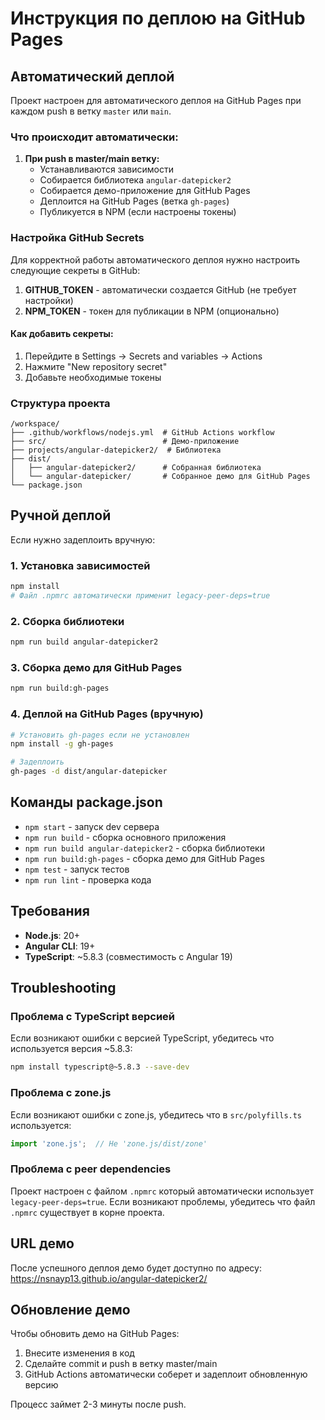 # Инструкция по деплою на GitHub Pages

## Автоматический деплой

Проект настроен для автоматического деплоя на GitHub Pages при каждом push в ветку `master` или `main`.

### Что происходит автоматически:

1. **При push в master/main ветку:**
   - Устанавливаются зависимости
   - Собирается библиотека `angular-datepicker2`
   - Собирается демо-приложение для GitHub Pages
   - Деплоится на GitHub Pages (ветка `gh-pages`)
   - Публикуется в NPM (если настроены токены)

### Настройка GitHub Secrets

Для корректной работы автоматического деплоя нужно настроить следующие секреты в GitHub:

1. **GITHUB_TOKEN** - автоматически создается GitHub (не требует настройки)
2. **NPM_TOKEN** - токен для публикации в NPM (опционально)

#### Как добавить секреты:
1. Перейдите в Settings → Secrets and variables → Actions
2. Нажмите "New repository secret"
3. Добавьте необходимые токены

### Структура проекта

```
/workspace/
├── .github/workflows/nodejs.yml  # GitHub Actions workflow
├── src/                          # Демо-приложение
├── projects/angular-datepicker2/  # Библиотека
├── dist/
│   ├── angular-datepicker2/      # Собранная библиотека
│   └── angular-datepicker/       # Собранное демо для GitHub Pages
└── package.json
```

## Ручной деплой

Если нужно задеплоить вручную:

### 1. Установка зависимостей
```bash
npm install
# Файл .npmrc автоматически применит legacy-peer-deps=true
```

### 2. Сборка библиотеки
```bash
npm run build angular-datepicker2
```

### 3. Сборка демо для GitHub Pages
```bash
npm run build:gh-pages
```

### 4. Деплой на GitHub Pages (вручную)
```bash
# Установить gh-pages если не установлен
npm install -g gh-pages

# Задеплоить
gh-pages -d dist/angular-datepicker
```

## Команды package.json

- `npm start` - запуск dev сервера
- `npm run build` - сборка основного приложения
- `npm run build angular-datepicker2` - сборка библиотеки
- `npm run build:gh-pages` - сборка демо для GitHub Pages
- `npm test` - запуск тестов
- `npm run lint` - проверка кода

## Требования

- **Node.js**: 20+
- **Angular CLI**: 19+
- **TypeScript**: ~5.8.3 (совместимость с Angular 19)

## Troubleshooting

### Проблема с TypeScript версией
Если возникают ошибки с версией TypeScript, убедитесь что используется версия ~5.8.3:
```bash
npm install typescript@~5.8.3 --save-dev
```

### Проблема с zone.js
Если возникают ошибки с zone.js, убедитесь что в `src/polyfills.ts` используется:
```typescript
import 'zone.js';  // Не 'zone.js/dist/zone'
```

### Проблема с peer dependencies
Проект настроен с файлом `.npmrc` который автоматически использует `legacy-peer-deps=true`. 
Если возникают проблемы, убедитесь что файл `.npmrc` существует в корне проекта.

## URL демо

После успешного деплоя демо будет доступно по адресу:
https://nsnayp13.github.io/angular-datepicker2/

## Обновление демо

Чтобы обновить демо на GitHub Pages:
1. Внесите изменения в код
2. Сделайте commit и push в ветку master/main
3. GitHub Actions автоматически соберет и задеплоит обновленную версию

Процесс займет 2-3 минуты после push.